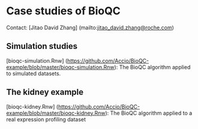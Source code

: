 # Case studies of BioQC

Contact: [Jitao David Zhang] (mailto:jitao_david.zhang@roche.com)

## Simulation studies

[bioqc-simulation.Rnw] (https://github.com/Accio/BioQC-example/blob/master/bioqc-simulation.Rnw): The BioQC algorithm applied to simulated datasets.

## The kidney example

[bioqc-kidney.Rnw] (https://github.com/Accio/BioQC-example/blob/master/bioqc-kidney.Rnw): The BioQC algorithm applied to a real expression profiling dataset



